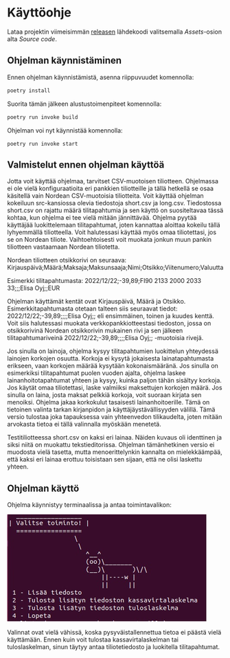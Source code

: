 # Käyttöohje

Lataa projektin viimeisimmän [releasen](https://github.com/rpessi/ot-harjoitustyo/releases/) lähdekoodi 
valitsemalla _Assets_-osion alta _Source code_.

## Ohjelman käynnistäminen

Ennen ohjelman käynnistämistä, asenna riippuvuudet komennolla:

```bash
poetry install
```

Suorita tämän jälkeen alustustoimenpiteet komennolla:

```bash
poetry run invoke build
```

Ohjelman voi nyt käynnistää komennolla:

```
poetry run invoke start
```

## Valmistelut ennen ohjelman käyttöä

Jotta voit käyttää ohjelmaa, tarvitset CSV-muotoisen tiliotteen. Ohjelmassa ei ole vielä konfiguraatioita eri pankkien
tiliotteille ja tällä hetkellä se osaa käsitellä vain Nordean CSV-muotoisia tiliotteita. Voit käyttää ohjelman kokeiluun
src-kansiossa olevia tiedostoja short.csv ja long.csv. Tiedostossa short.csv on rajattu määrä tilitapahtumia ja sen käyttö
on suositeltavaa tässä kohtaa, kun ohjelma ei tee vielä mitään jännittävää. Ohjelma pyytää käyttäjää luokittelemaan 
tilitapahtumat, joten kannattaa aloittaa kokeilu tällä lyhyemmällä tiliotteella. Voit halutessasi käyttää myös omaa 
tiliotettasi, jos se on Nordean tiliote. Vaihtoehtoisesti voit muokata jonkun muun pankin tiliotteen vastaamaan
Nordean tiliotetta. 

Nordean tiliotteen otsikkorivi on seuraava: Kirjauspäivä;Määrä;Maksaja;Maksunsaaja;Nimi;Otsikko;Viitenumero;Valuutta

Esimerkki tilitapahtumasta: 2022/12/22;-39,89;FI90 2133 2000 2033 33;;;Elisa Oyj;;EUR

Ohjelman käyttämät kentät ovat Kirjauspäivä, Määrä ja Otsikko. Esimerkkitapahtumasta otetaan talteen siis seuraavat tiedot:
2022/12/22;-39,89;;;;Elisa Oyj;; eli ensimmäinen, toinen ja kuudes kenttä. Voit siis halutessasi muokata verkkopankkiotteestasi
tiedoston, jossa on otsikkorivinä Nordean otsikkorivin mukainen rivi ja sen jälkeen tilitapahtumariveinä 
2022/12/22;-39,89;;;;Elisa Oyj;; -muotoisia rivejä.

Jos sinulla on lainoja, ohjelma kysyy tilitapahtumien luokittelun yhteydessä lainojen korkojen osuutta. Korkoja ei kysytä
jokaisesta lainatapahtumasta erikseen, vaan korkojen määrää kysytään kokonaismääränä. Jos sinulla on esimerkiksi tilitapahtumat
puolen vuoden ajalta, ohjelma laskee lainanhoitotapahtumat yhteen ja kysyy, kuinka paljon tähän sisältyy korkoja. Jos käytät
omaa tiliotettasi, laske valmiiksi maksettujen korkojen määrä. Jos sinulla on laina, josta maksat pelkkiä korkoja, voit
suoraan kirjata sen menoiksi. Ohjelma jakaa korkokulut tasaisesti lainanhoitoerille. Tämä on tietoinen valinta tarkan
kirjanpidon ja käyttäjäystävällisyyden välillä. Tämä versio tulostaa joka tapauksessa vain yhteenvedon tilikaudelta, joten
mitään arvokasta tietoa ei tällä valinnalla myöskään menetetä.

Testitiliotteessa short.csv on kaksi eri lainaa. Näiden kuvaus oli identtinen ja siksi niitä on muokattu tekstieditorissa. 
Ohjelman tämänhetkinen versio ei muodosta vielä tasetta, mutta menoerittelynkin kannalta on mielekkäämpää, että kaksi eri lainaa
erottuu toisistaan sen sijaan, että ne olisi laskettu yhteen.

## Ohjelman käyttö

Ohjelma käynnistyy terminaalissa ja antaa toimintavalikon:

![](./kuvat/aloitusvalikko.jpg)

Valinnat ovat vielä vähissä, koska pysyväistallennettua tietoa ei päästä vielä käyttämään. Ennen kuin voit tulostaa 
kassavirtalaskelman tai tuloslaskelman, sinun täytyy antaa tiliotetiedosto ja luokitella tilitapahtumat. 



